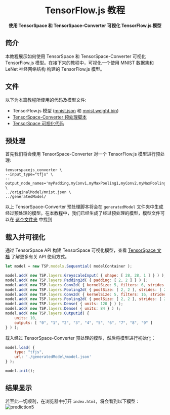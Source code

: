 <h1 align=center>TensorFlow.js 教程</h1>
<p align=center><b>使用 TensorSpace 和 TensorSpace-Converter 可视化 TensorFlow.js 模型</b></p>

## 简介

本教程展示如何使用 TensorSpace 和 TensorSpace-Converter 可视化 TensorFlow.js 模型。在接下来的教程中，可视化一个使用 MNIST 数据集和 LeNet 神经网络结构 构建的 TensorFlow.js 模型。

## 文件

以下为本篇教程所使用的代码及模型文件:

* TensorFlow.js 模型 ([mnist.json](https://github.com/tensorspace-team/tensorspace-converter/blob/master/examples/tfjs/originalModel/mnist.json) 和 [mnist.weight.bin](https://github.com/tensorspace-team/tensorspace-converter/blob/master/examples/tfjs/originalModel/mnist.weights.bin))
* [TensorSpace-Converter 预处理脚本](https://github.com/tensorspace-team/tensorspace-converter/blob/master/examples/tfjs/script/converter.sh)
* [TensorSpace 可视化代码](https://github.com/tensorspace-team/tensorspace-converter/blob/master/examples/tfjs/index.html)

## 预处理

首先我们将会使用 TensorSpace-Converter 对一个 TensorFlow.js 模型进行预处理:

```shell
tensorspacejs_converter \
--input_type="tfjs" \
--output_node_names='myPadding,myConv1,myMaxPooling1,myConv2,myMaxPooling2,myDense1,myDense2,myDense3' \
../originalModel/mnist.json \
../generatedModel/
```

以上 TensorSpace-Converter 预处理脚本将会在 `generatedModel` 文件夹中生成经过预处理的模型。在本教程中，我们已经生成了经过预处理的模型，模型文件可以在 [这个文件夹](https://github.com/tensorspace-team/tensorspace-converter/tree/master/examples/tfjs/generatedModel) 中找到

## 载入并可视化

通过 TensorSpace API 构建 TensorSpace 可视化模型，查看 [TensorSpace 文档](https://tensorspace.org/html/docs/startIntro_zh.html) 了解更多有关 API 使用方式。
```javascript
let model = new TSP.models.Sequential( modelContainer );

model.add( new TSP.layers.GreyscaleInput( { shape: [ 28, 28, 1 ] } ) );
model.add( new TSP.layers.Padding2d( { padding: [ 2, 2 ] } ) );
model.add( new TSP.layers.Conv2d( { kernelSize: 5, filters: 6, strides: 1 } ) );
model.add( new TSP.layers.Pooling2d( { poolSize: [ 2, 2 ], strides: [ 2, 2 ] } ) );
model.add( new TSP.layers.Conv2d( { kernelSize: 5, filters: 16, strides: 1 } ) );
model.add( new TSP.layers.Pooling2d( { poolSize: [ 2, 2 ], strides: [ 2, 2 ] } ) );
model.add( new TSP.layers.Dense( { units: 120 } ) );
model.add( new TSP.layers.Dense( { units: 84 } ) );
model.add( new TSP.layers.Output1d( {
    units: 10,
    outputs: [ "0", "1", "2", "3", "4", "5", "6", "7", "8", "9" ]
} ) );
```

载入经过 TensorSpace-Converter 预处理的模型，然后将模型进行初始化：
```javascript
model.load( {
    type: "tfjs",
    url: './generatedModel/model.json'
} );

model.init();
```

## 结果显示

若至此一切顺利，在浏览器中打开 `index.html`，将会看到以下模型：
![prediction5](https://github.com/tensorspace-team/tensorspace/blob/master/assets/HelloWorld_5.jpg)